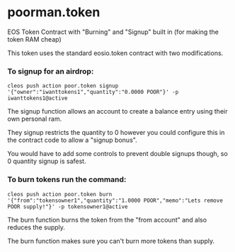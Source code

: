 # poorman.token
EOS Token Contract with "Burning" and "Signup" built in (for making the token RAM cheap)

This token uses the standard eosio.token contract with two modifications.

### To signup for an airdrop:
`cleos push action poor.token signup '{"owner":"iwanttokens1","quantity":"0.0000 POOR"}' -p iwanttokens1@active`

The signup function allows an account to create a balance entry using their own personal ram.

They signup restricts the quantity to 0 however you could configure this in the contract code to allow a "signup bonus".

You would have to add some controls to prevent double signups though, so 0 quantity signup is safest.

### To burn tokens run the command:
`cleos push action poor.token burn '{"from":"tokensowner1","quantity":"1.0000 POOR","memo":"Lets remove POOR supply!"}' -p tokensowner1@active`

The burn function burns the token from the "from account" and also reduces the supply.

The burn function makes sure you can't burn more tokens than supply.
